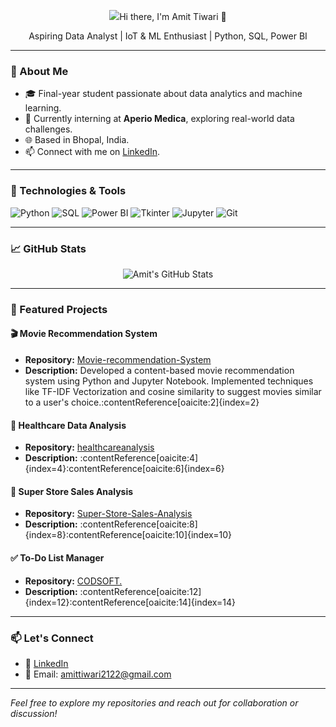 <!-- Profile Banner -->
<p align="center">
  <img src="![Screenshot 2025-06-24 212340](https://github.com/user-attachments/assets/d24db09d-2828-4058-82be-db0b33f85a04)
 />
</p>

<h1 align="center">Hi there, I'm Amit Tiwari 👋</h1>

<p align="center">
  Aspiring Data Analyst | IoT & ML Enthusiast | Python, SQL, Power BI
</p>

---

### 🧠 About Me

- 🎓 Final-year student passionate about data analytics and machine learning.
- 💼 Currently interning at **Aperio Medica**, exploring real-world data challenges.
- 🌐 Based in Bhopal, India.
- 📫 Connect with me on [LinkedIn](https://www.linkedin.com/in/amit-tiwari-214197311).

---

### 🔧 Technologies & Tools

![Python](https://img.shields.io/badge/-Python-3776AB?style=flat-square&logo=python&logoColor=white)
![SQL](https://img.shields.io/badge/-SQL-4479A1?style=flat-square&logo=postgresql&logoColor=white)
![Power BI](https://img.shields.io/badge/-Power%20BI-F2C811?style=flat-square&logo=powerbi&logoColor=black)
![Tkinter](https://img.shields.io/badge/-Tkinter-FF6F00?style=flat-square&logo=python&logoColor=white)
![Jupyter](https://img.shields.io/badge/-Jupyter-F37626?style=flat-square&logo=jupyter&logoColor=white)
![Git](https://img.shields.io/badge/-Git-F05032?style=flat-square&logo=git&logoColor=white)

---

### 📈 GitHub Stats

<p align="center">
  <img src="https://github-readme-stats.vercel.app/api?username=Amit25122002&show_icons=true&theme=radical" alt="Amit's GitHub Stats" />
</p>

---

### 📌 Featured Projects

#### 🎬 Movie Recommendation System
- **Repository:** [Movie-recommendation-System](https://github.com/Amit25122002/Movie-recommendation-System)
- **Description:** Developed a content-based movie recommendation system using Python and Jupyter Notebook. Implemented techniques like TF-IDF Vectorization and cosine similarity to suggest movies similar to a user's choice.:contentReference[oaicite:2]{index=2}

#### 🏥 Healthcare Data Analysis
- **Repository:** [healthcareanalysis](https://github.com/Nikhil-ssd/healthcareanalysis)
- **Description:** :contentReference[oaicite:4]{index=4}:contentReference[oaicite:6]{index=6}

#### 🛒 Super Store Sales Analysis
- **Repository:** [Super-Store-Sales-Analysis](https://github.com/Pragya-011/Super-Store-Sales-Analysis)
- **Description:** :contentReference[oaicite:8]{index=8}:contentReference[oaicite:10]{index=10}

#### ✅ To-Do List Manager
- **Repository:** [CODSOFT.](https://github.com/Amit25122002/CODSOFT.)
- **Description:** :contentReference[oaicite:12]{index=12}:contentReference[oaicite:14]{index=14}

---

### 📫 Let's Connect

- 💼 [LinkedIn](https://www.linkedin.com/in/amit-tiwari-214197311)
- 📧 Email: amittiwari2122@gmail.com

---

*Feel free to explore my repositories and reach out for collaboration or discussion!*
